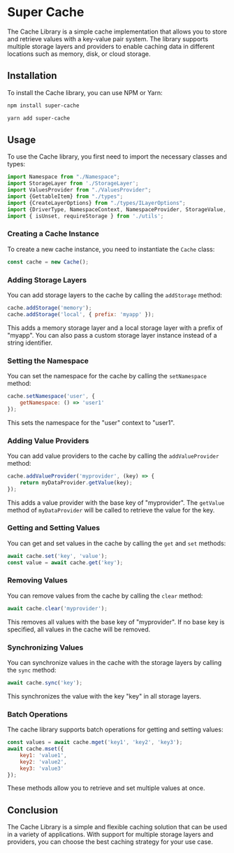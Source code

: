 # Super Cache

The Cache Library is a simple cache implementation that allows you to store and retrieve values with a key-value pair system. The library supports multiple storage layers and providers to enable caching data in different locations such as memory, disk, or cloud storage.

## Installation

To install the Cache library, you can use NPM or Yarn:

```bash
npm install super-cache
```

```bash
yarn add super-cache
```

## Usage

To use the Cache library, you first need to import the necessary classes and types:

```js
import Namespace from "./Namespace";
import StorageLayer from './StorageLayer';
import ValuesProvider from "./ValuesProvider";
import {GettableItem} from "./types";
import {CreateLayerOptions} from "./types/ILayerOptions";
import {DriverType, NamespaceContext, NamespaceProvider, StorageValue, TransactionOptions} from "./types/common";
import { isUnset, requireStorage } from './utils';
```

### Creating a Cache Instance

To create a new cache instance, you need to instantiate the `Cache` class:

```js
const cache = new Cache();
```

### Adding Storage Layers

You can add storage layers to the cache by calling the `addStorage` method:

```js
cache.addStorage('memory');
cache.addStorage('local', { prefix: 'myapp' });
```

This adds a memory storage layer and a local storage layer with a prefix of "myapp". You can also pass a custom storage layer instance instead of a string identifier.

### Setting the Namespace

You can set the namespace for the cache by calling the `setNamespace` method:

```js
cache.setNamespace('user', {
    getNamespace: () => 'user1'
});
```

This sets the namespace for the "user" context to "user1".

### Adding Value Providers

You can add value providers to the cache by calling the `addValueProvider` method:

```js
cache.addValueProvider('myprovider', (key) => {
    return myDataProvider.getValue(key);
});
```

This adds a value provider with the base key of "myprovider". The `getValue` method of `myDataProvider` will be called to retrieve the value for the key.

### Getting and Setting Values

You can get and set values in the cache by calling the `get` and `set` methods:

```js
await cache.set('key', 'value');
const value = await cache.get('key');
```

### Removing Values

You can remove values from the cache by calling the `clear` method:

```js
await cache.clear('myprovider');
```

This removes all values with the base key of "myprovider". If no base key is specified, all values in the cache will be removed.

### Synchronizing Values

You can synchronize values in the cache with the storage layers by calling the `sync` method:

```js
await cache.sync('key');
```

This synchronizes the value with the key "key" in all storage layers.

### Batch Operations

The cache library supports batch operations for getting and setting values:

```js
const values = await cache.mget('key1', 'key2', 'key3');
await cache.mset({
    key1: 'value1',
    key2: 'value2',
    key3: 'value3'
});
```

These methods allow you to retrieve and set multiple values at once.

## Conclusion

The Cache Library is a simple and flexible caching solution that can be used in a variety of applications. With support for multiple storage layers and providers, you can choose the best caching strategy for your use case.